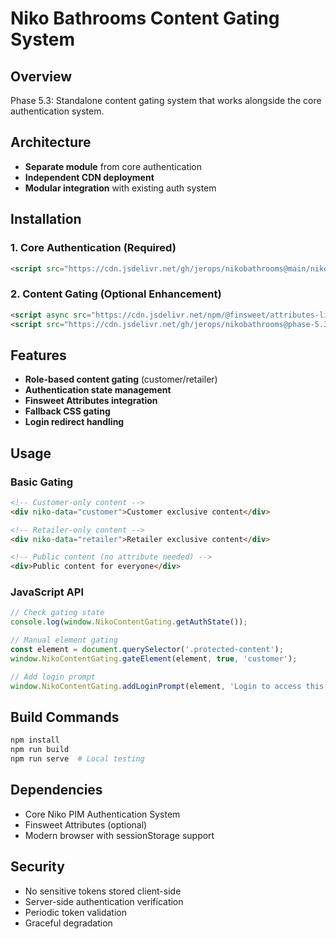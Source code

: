 # Niko Bathrooms Content Gating System

## Overview
Phase 5.3: Standalone content gating system that works alongside the core authentication system.

## Architecture
- **Separate module** from core authentication
- **Independent CDN deployment**
- **Modular integration** with existing auth system

## Installation

### 1. Core Authentication (Required)
```html
<script src="https://cdn.jsdelivr.net/gh/jerops/nikobathrooms@main/niko-pim-auth/dist/niko-pim.min.js"></script>
```

### 2. Content Gating (Optional Enhancement)
```html
<script async src="https://cdn.jsdelivr.net/npm/@finsweet/attributes-listfilter@1/listfilter.js"></script>
<script src="https://cdn.jsdelivr.net/gh/jerops/nikobathrooms@phase-5.3-content-gating/content-gating/dist/niko-content-gating.min.js"></script>
```

## Features
- **Role-based content gating** (customer/retailer)
- **Authentication state management**
- **Finsweet Attributes integration**
- **Fallback CSS gating**
- **Login redirect handling**

## Usage

### Basic Gating
```html
<!-- Customer-only content -->
<div niko-data="customer">Customer exclusive content</div>

<!-- Retailer-only content -->
<div niko-data="retailer">Retailer exclusive content</div>

<!-- Public content (no attribute needed) -->
<div>Public content for everyone</div>
```

### JavaScript API
```javascript
// Check gating state
console.log(window.NikoContentGating.getAuthState());

// Manual element gating
const element = document.querySelector('.protected-content');
window.NikoContentGating.gateElement(element, true, 'customer');

// Add login prompt
window.NikoContentGating.addLoginPrompt(element, 'Login to access this feature');
```

## Build Commands
```bash
npm install
npm run build
npm run serve  # Local testing
```

## Dependencies
- Core Niko PIM Authentication System
- Finsweet Attributes (optional)
- Modern browser with sessionStorage support

## Security
- No sensitive tokens stored client-side
- Server-side authentication verification
- Periodic token validation
- Graceful degradation